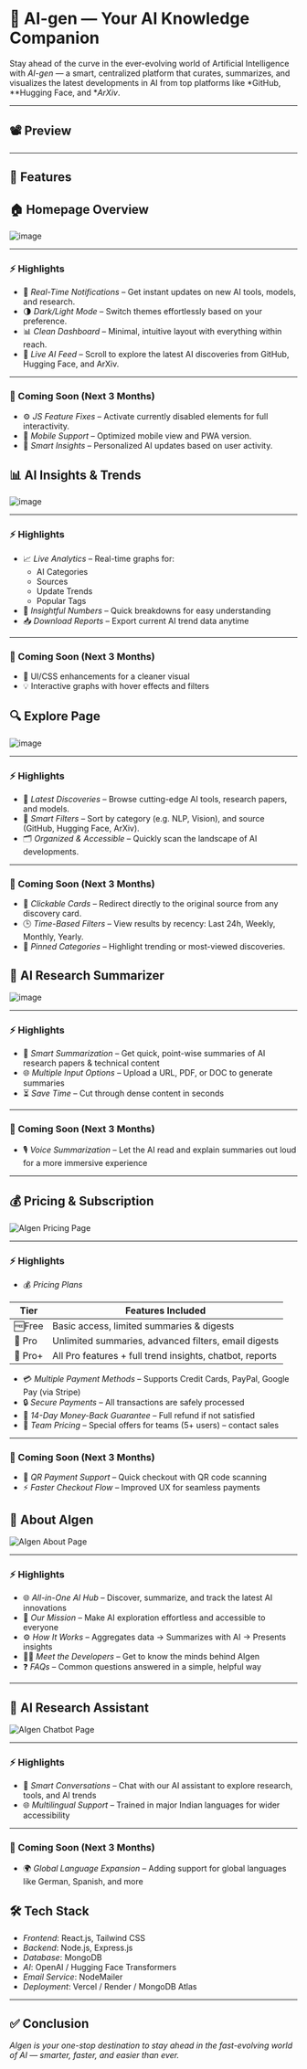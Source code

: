 # 🤖 AI-gen — Your AI Knowledge Companion

Stay ahead of the curve in the ever-evolving world of Artificial Intelligence with *AI-gen* — a smart, centralized platform that curates, summarizes, and visualizes the latest developments in AI from top platforms like *GitHub, **Hugging Face, and **ArXiv*.

---

## 📽 Preview

<!-- Add your app demo screenshot or video here -->


---

## 🚀 Features


## 🏠 Homepage Overview

![image](https://github.com/user-attachments/assets/7a0f8d41-2a5d-4ccc-8891-aaa5682ea00f)

---

### ⚡ Highlights

- 🔔 *Real-Time Notifications* – Get instant updates on new AI tools, models, and research.
- 🌗 *Dark/Light Mode* – Switch themes effortlessly based on your preference.
- 📊 *Clean Dashboard* – Minimal, intuitive layout with everything within reach.
- 📡 *Live AI Feed* – Scroll to explore the latest AI discoveries from GitHub, Hugging Face, and ArXiv.

---

### 🔮 Coming Soon (Next 3 Months)

- ⚙ *JS Feature Fixes* – Activate currently disabled elements for full interactivity.
- 📲 *Mobile Support* – Optimized mobile view and PWA version.
- 🧠 *Smart Insights* – Personalized AI updates based on user activity.



## 📊 AI Insights & Trends

![image](https://github.com/user-attachments/assets/e6e1b410-8139-41ef-aacf-5177b7d00402)


---

### ⚡ Highlights  
- 📈 *Live Analytics* – Real-time graphs for:
  - AI Categories  
  - Sources  
  - Update Trends  
  - Popular Tags  
- 🔢 *Insightful Numbers* – Quick breakdowns for easy understanding  
- 📥 *Download Reports* – Export current AI trend data anytime

---

### 🔮 Coming Soon (Next 3 Months)  
- 🎨 UI/CSS enhancements for a cleaner visual  
- 💡 Interactive graphs with hover effects and filters



## 🔍 Explore Page

![image](https://github.com/user-attachments/assets/fdf3b04b-fe1c-42cd-9c95-c5b9befe62c9)


---

### ⚡ Highlights

- 🧠 *Latest Discoveries* – Browse cutting-edge AI tools, research papers, and models.
- 🔎 *Smart Filters* – Sort by category (e.g. NLP, Vision), and source (GitHub, Hugging Face, ArXiv).
- 🗂 *Organized & Accessible* – Quickly scan the landscape of AI developments.

---

### 🔮 Coming Soon (Next 3 Months)

- 🔗 *Clickable Cards* – Redirect directly to the original source from any discovery card.
- 🕒 *Time-Based Filters* – View results by recency: Last 24h, Weekly, Monthly, Yearly.
- 📌 *Pinned Categories* – Highlight trending or most-viewed discoveries.



## 📄 AI Research Summarizer
![image](https://github.com/user-attachments/assets/27ff0a5e-a21e-44dc-9c37-4656adf120b6)


---

### ⚡ Highlights  
- 🧠 *Smart Summarization* – Get quick, point-wise summaries of AI research papers & technical content  
- 🌐 *Multiple Input Options* – Upload a URL, PDF, or DOC to generate summaries  
- ⏳ *Save Time* – Cut through dense content in seconds

---

### 🔮 Coming Soon (Next 3 Months)  
- 🎙 *Voice Summarization* – Let the AI read and explain summaries out loud for a more immersive experience

---


## 💰 Pricing & Subscription

![AIgen Pricing Page](./your-pricing-screenshot.png)

---

### ⚡ Highlights  
- 💰 *Pricing Plans*

| Tier           | Features Included                                           |
|----------------|-------------------------------------------------------------|
| 🆓Free         | Basic access, limited summaries & digests                  |
| 💼 Pro         | Unlimited summaries, advanced filters, email digests       |
| 🚀 Pro+        | All Pro features + full trend insights, chatbot, reports   |
  
- 💳 *Multiple Payment Methods* – Supports Credit Cards, PayPal, Google Pay (via Stripe)  
- 🔒 *Secure Payments* – All transactions are safely processed  
- 💸 *14-Day Money-Back Guarantee* – Full refund if not satisfied  
- 👥 *Team Pricing* – Special offers for teams (5+ users) – contact sales

---

### 🔮 Coming Soon (Next 3 Months)  
- 📲 *QR Payment Support* – Quick checkout with QR code scanning  
- ⚡ *Faster Checkout Flow* – Improved UX for seamless payments



## 📘 About AIgen

![AIgen About Page](./your-about-screenshot.png)

---

### ⚡ Highlights  
- 🌐 *All-in-One AI Hub* – Discover, summarize, and track the latest AI innovations  
- 🎯 *Our Mission* – Make AI exploration effortless and accessible to everyone  
- ⚙ *How It Works* – Aggregates data → Summarizes with AI → Presents insights  
- 👩‍💻 *Meet the Developers* – Get to know the minds behind AIgen  
- ❓ *FAQs* – Common questions answered in a simple, helpful way

---


## 🤖 AI Research Assistant

![AIgen Chatbot Page](./your-chatbot-screenshot.png)

---

### ⚡ Highlights  
- 💬 *Smart Conversations* – Chat with our AI assistant to explore research, tools, and AI trends  
- 🌐 *Multilingual Support* – Trained in major Indian languages for wider accessibility  

---

### 🔮 Coming Soon (Next 3 Months)  
- 🌍 *Global Language Expansion* – Adding support for global languages like German, Spanish, and more  


## 🛠 Tech Stack

- *Frontend*: React.js, Tailwind CSS  
- *Backend*: Node.js, Express.js  
- *Database*: MongoDB  
- *AI*: OpenAI / Hugging Face Transformers  
- *Email Service*: NodeMailer  
- *Deployment*: Vercel / Render / MongoDB Atlas  

---

## ✅ Conclusion  
*AIgen is your one-stop destination to stay ahead in the fast-evolving world of AI — smarter, faster, and easier than ever.*

